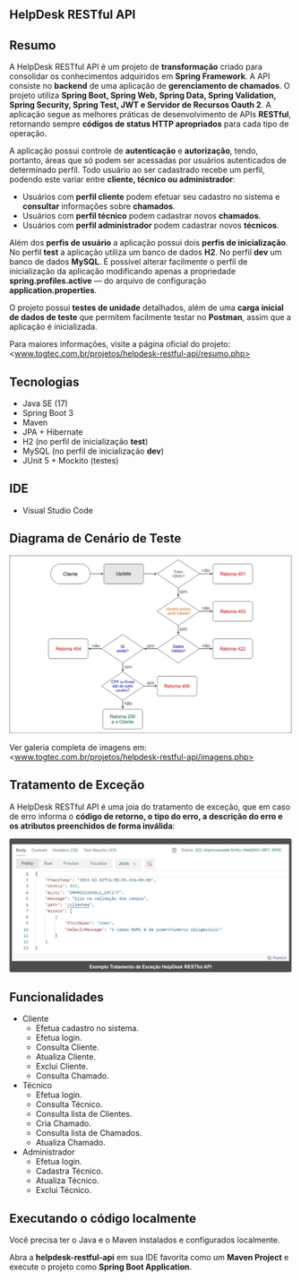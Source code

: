 ## HelpDesk RESTful API

## Resumo
A HelpDesk RESTful API é um projeto de **transformação** criado para consolidar os conhecimentos adquiridos em **Spring Framework**. A API consiste no **backend** de uma aplicação de **gerenciamento de chamados**. O projeto utiliza **Spring Boot, Spring Web, Spring Data, Spring Validation, Spring Security, Spring Test, JWT e Servidor de Recursos Oauth 2**. A aplicação segue as melhores práticas de desenvolvimento de APIs **RESTful**, retornando sempre **códigos de status HTTP apropriados** para cada tipo de operação.

A aplicação possui controle de **autenticação** e **autorização**, tendo, portanto, áreas que só podem ser acessadas por usuários autenticados de determinado perfil. Todo usuário ao ser cadastrado recebe um perfil, podendo este variar entre **cliente, técnico ou administrador**:

* Usuários com **perfil cliente** podem efetuar seu cadastro no sistema e **consultar** informações sobre **chamados**.
* Usuários com **perfil técnico** podem cadastrar novos **chamados**.
* Usuários com **perfil administrador** podem cadastrar novos **técnicos**.

Além dos **perfis de usuário** a aplicação possui dois **perfis de inicialização**. No perfil **test** a aplicação utiliza um banco de dados **H2**. No perfil **dev** um banco de dados **MySQL**. É possível alterar facilmente o perfil de inicialização da aplicação modificando apenas a propriedade **spring.profiles.active** — do arquivo de configuração **application.properties**.

O projeto possui **testes de unidade** detalhados, além de uma **carga inicial de dados de teste** que permitem facilmente testar no **Postman**, assim que a aplicação é inicializada.

Para maiores informações, visite a página oficial do projeto: <br>
<www.togtec.com.br/projetos/helpdesk-restful-api/resumo.php>

## Tecnologias
  * Java SE (17)
  * Spring Boot 3
  * Maven
  * JPA + Hibernate 
  * H2 (no perfil de inicialização **test**)
  * MySQL (no perfil de inicialização **dev**)
  * JUnit 5 + Mockito (testes)
  
## IDE  
  * Visual Studio Code

## Diagrama de Cenário de Teste
<p align="center">
  <img src="doc/img/img-006-cliente-update.jpg" alt="Diagrama de Cenário de Teste Cliente Update">
</p>

Ver galeria completa de imagens em: <br>
<www.togtec.com.br/projetos/helpdesk-restful-api/imagens.php>

## Tratamento de Exceção
A HelpDesk RESTful API é uma joia do tratamento de exceção, que em caso de erro informa o **código de retorno, o tipo do erro, a descrição do erro e os atributos preenchidos de forma inválida**:
<p align="center">
  <img src="doc/img/tratamento-de-excecao.jpg" alt="Exemplo Tratamento de Exceção">
</p>

## Funcionalidades
- Cliente
    - Efetua cadastro no sistema.
    - Efetua login.
    - Consulta Cliente.
    - Atualiza Cliente.
    - Exclui Cliente.
    - Consulta Chamado.    
- Técnico
    - Efetua login.
    - Consulta Técnico.
    - Consulta lista de Clientes.
    - Cria Chamado.
    - Consulta lista de Chamados.
    - Atualiza Chamado.
- Administrador
    - Efetua login.
    - Cadastra Técnico.
    - Atualiza Técnico.
    - Exclui Técnico.

## Executando o código localmente
Você precisa ter o Java e o Maven instalados e configurados localmente.

Abra a **helpdesk-restful-api** em sua IDE favorita como um **Maven Project** e execute o projeto como **Spring Boot Application**.
